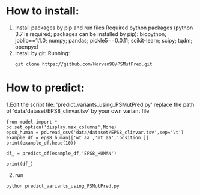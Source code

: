 # How to install: 
1. Install packages by pip and run files
  Required python packages (python 3.7 is required; packages can be installed by pip):
  biopython; joblib==1.1.0; numpy; pandas; pickle5==0.0.11; scikit-learn; scipy; tqdm; openpyxl
2. Install by git:
   Running:
   ```
   git clone https://github.com/Morvan98/PSMutPred.git
   ```
# How to predict:
1.Edit the script file: 'predict_variants_using_PSMutPred.py'
  replace the path of 'data/dataset/EPS8_clinvar.tsv' by your own variant file
  ```
  from model import *
  pd.set_option('display.max_columns',None)
  eps8_human = pd.read_csv('data/dataset/EPS8_clinvar.tsv',sep='\t')
  example_df = eps8_human[['wt_aa','mt_aa','position']]
  print(example_df.head(10))
  
  df_ = predict_df(example_df,'EPS8_HUMAN')
  
  print(df_)
  ```
2. run 
```
python predict_variants_using_PSMutPred.py
```
    
